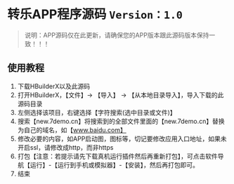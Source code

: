 # 转乐APP程序源码 `Version：1.0`
> 说明：APP源码仅在此更新，请确保您的APP版本跟此源码版本保持一致！！！
## 使用教程
1. 下载HBuilderX以及此源码
2. 打开HBuilderX，【文件】-> 【导入】 -> 【从本地目录导入】，导入下载的此源码目录
3. 左侧选择该项目，右键选择【字符搜索(选中目录或文件)】
4. 搜索【new.7demo.cn】将搜索到的全部文件里面的【new.7demo.cn】替换为自己的域名，如【www.baidu.com】
5. 修改必要的内容，如APP启动图，图标等，切记要修改应用入口地址，如果未开启ssl，请修改成http，而非https
6. 打包【注意：若提示请先下载真机运行插件然后再重新打包】，可点击软件导航【运行】-【运行到手机或模拟器】-【安装】，然后再打包即可。
7. 结束

